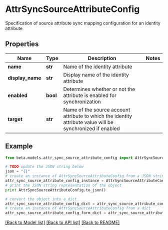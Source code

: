 # AttrSyncSourceAttributeConfig

Specification of source attribute sync mapping configuration for an identity attribute

## Properties
Name | Type | Description | Notes
------------ | ------------- | ------------- | -------------
**name** | **str** | Name of the identity attribute | 
**display_name** | **str** | Display name of the identity attribute | 
**enabled** | **bool** | Determines whether or not the attribute is enabled for synchronization | 
**target** | **str** | Name of the source account attribute to which the identity attribute value will be synchronized if enabled | 

## Example

```python
from beta.models.attr_sync_source_attribute_config import AttrSyncSourceAttributeConfig

# TODO update the JSON string below
json = "{}"
# create an instance of AttrSyncSourceAttributeConfig from a JSON string
attr_sync_source_attribute_config_instance = AttrSyncSourceAttributeConfig.from_json(json)
# print the JSON string representation of the object
print AttrSyncSourceAttributeConfig.to_json()

# convert the object into a dict
attr_sync_source_attribute_config_dict = attr_sync_source_attribute_config_instance.to_dict()
# create an instance of AttrSyncSourceAttributeConfig from a dict
attr_sync_source_attribute_config_form_dict = attr_sync_source_attribute_config.from_dict(attr_sync_source_attribute_config_dict)
```
[[Back to Model list]](../README.md#documentation-for-models) [[Back to API list]](../README.md#documentation-for-api-endpoints) [[Back to README]](../README.md)


